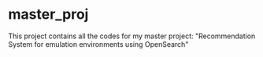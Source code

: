 # master_proj
This project contains all the codes for my master project: "Recommendation System for emulation environments using OpenSearch"
